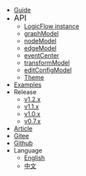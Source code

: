 - [Guide](en/guide/start)
- <font size=4>API <i class="fa fa-caret-down navbar-icon"></i></font>
  - [LogicFlow instance](en/api/logicFlowApi)
  - [graphModel](en/api/graphModelApi)
  - [nodeModel](en/api/nodeModelApi)
  - [edgeModel](en/api/edgeModelApi)
  - [eventCenter](en/api/eventCenterApi)
  - [transformModel](en/api/transformModelApi)
  - [editConfigModel](en/api/editConfigModelApi)
  - [Theme](en/api/themeApi)
- [Examples <i class="fa fa-external-link navbar-icon"></i>](https://lf.hippor.com/examples/)
- <font>Release <i class="fa fa-caret-down navbar-icon"></i></font>
  - [v1.2.x](en/release/1.2)
  - [v1.1.x](en/release/1.1)
  - [v1.0.x](en/release/1.0)
  - [v0.7.x <i class="fa fa-external-link navbar-icon"></i>](https://07.logic-flow.cn/)
- [Article](en/article/article01)
- [Gitee <i class="fa fa-external-link navbar-icon"></i>](https://gitee.com/logic-flow/LogicFlow)
- [<i class="fa fa-github fa-lg"></i> Github <i class="fa fa-external-link navbar-icon"></i>](https://github.com/didi/LogicFlow)
- <i class="fa fa-language fa-lg"></i> Language <i class="fa fa-caret-down navbar-icon"></i>
  - [English](en/guide/start)
  - [中文](zh/guide/start)
